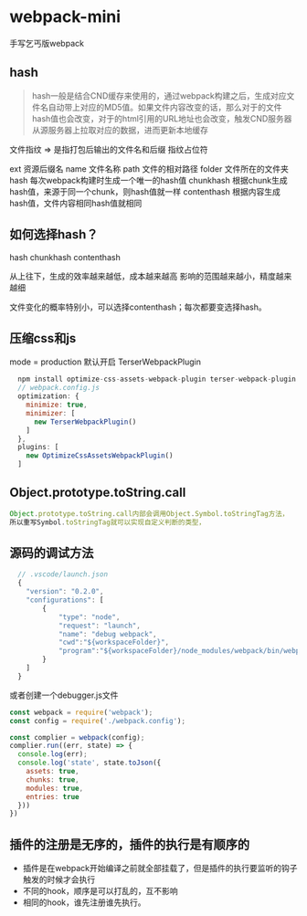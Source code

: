 # webpack-mini
手写乞丐版webpack

## hash

> hash一般是结合CND缓存来使用的，通过webpack构建之后，生成对应文件名自动带上对应的MD5值。如果文件内容改变的话，那么对于的文件hash值也会改变，对于的html引用的URL地址也会改变，触发CND服务器从源服务器上拉取对应的数据，进而更新本地缓存


文件指纹 => 是指打包后输出的文件名和后缀
指纹占位符

ext              资源后缀名
name             文件名称
path             文件的相对路径
folder           文件所在的文件夹
hash             每次webpack构建时生成一个唯一的hash值
chunkhash        根据chunk生成hash值，来源于同一个chunk，则hash值就一样
contenthash      根据内容生成hash值，文件内容相同hash值就相同


## 如何选择hash？

hash
chunkhash
contenthash

从上往下，生成的效率越来越低，成本越来越高
影响的范围越来越小，精度越来越细

文件变化的概率特别小，可以选择contenthash；每次都要变选择hash。


## 压缩css和js
   mode = production 默认开启 TerserWebpackPlugin
```js
  npm install optimize-css-assets-webpack-plugin terser-webpack-plugin -D
  // webpack.config.js
  optimization: {
    minimize: true,
    minimizer: [
      new TerserWebpackPlugin()
    ]
  },
  plugins: [
    new OptimizeCssAssetsWebpackPlugin()
  ]
```




## Object.prototype.toString.call

```js
Object.prototype.toString.call内部会调用Object.Symbol.toStringTag方法，
所以重写Symbol.toStringTag就可以实现自定义判断的类型，
```


## 源码的调试方法

```js
  // .vscode/launch.json
  {
    "version": "0.2.0",
    "configurations": [
        {
            "type": "node",
            "request": "launch",
            "name": "debug webpack",
            "cwd":"${workspaceFolder}",
            "program":"${workspaceFolder}/node_modules/webpack/bin/webpack.js"
        }
    ]
  }
```

或者创建一个debugger.js文件
```js
const webpack = require('webpack');
const config = require('./webpack.config');

const complier = webpack(config);
complier.run((err, state) => {
  console.log(err);
  console.log('state', state.toJson({
    assets: true,
    chunks: true,
    modules: true,
    entries: true
  }))
})
```

## 插件的注册是无序的，插件的执行是有顺序的
- 插件是在webpack开始编译之前就全部挂载了，但是插件的执行要监听的钩子触发的时候才会执行
- 不同的hook，顺序是可以打乱的，互不影响
- 相同的hook，谁先注册谁先执行。